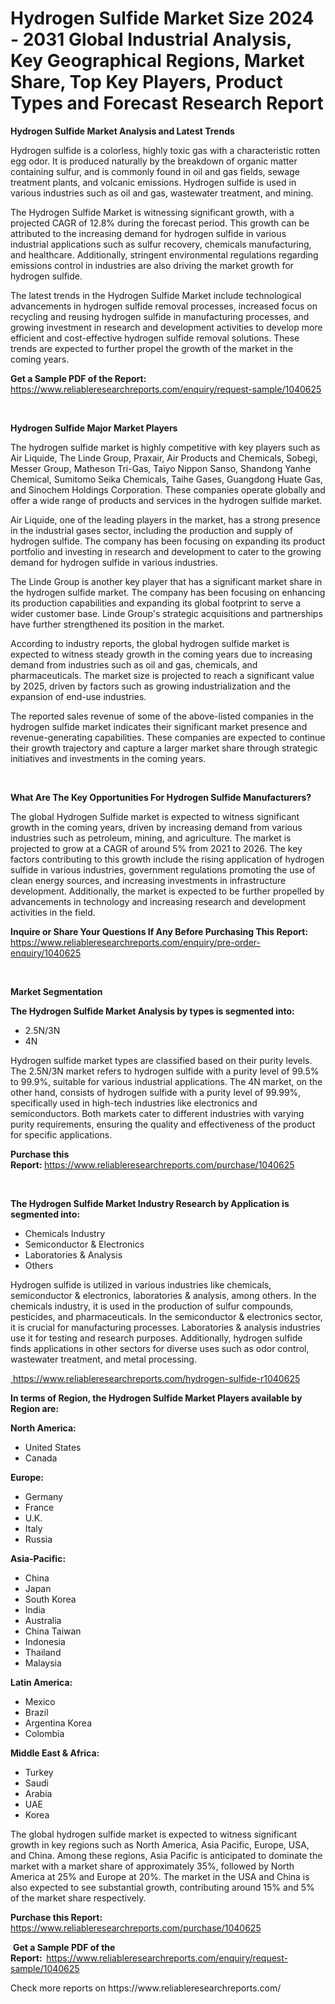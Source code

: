 <p><h1>Hydrogen Sulfide Market Size 2024 - 2031 Global Industrial Analysis, Key Geographical Regions, Market Share, Top Key Players, Product Types and Forecast Research Report</h1></p><p><strong>Hydrogen Sulfide Market Analysis and Latest Trends</strong></p>
<p><p>Hydrogen sulfide is a colorless, highly toxic gas with a characteristic rotten egg odor. It is produced naturally by the breakdown of organic matter containing sulfur, and is commonly found in oil and gas fields, sewage treatment plants, and volcanic emissions. Hydrogen sulfide is used in various industries such as oil and gas, wastewater treatment, and mining.</p><p>The Hydrogen Sulfide Market is witnessing significant growth, with a projected CAGR of 12.8% during the forecast period. This growth can be attributed to the increasing demand for hydrogen sulfide in various industrial applications such as sulfur recovery, chemicals manufacturing, and healthcare. Additionally, stringent environmental regulations regarding emissions control in industries are also driving the market growth for hydrogen sulfide.</p><p>The latest trends in the Hydrogen Sulfide Market include technological advancements in hydrogen sulfide removal processes, increased focus on recycling and reusing hydrogen sulfide in manufacturing processes, and growing investment in research and development activities to develop more efficient and cost-effective hydrogen sulfide removal solutions. These trends are expected to further propel the growth of the market in the coming years.</p></p>
<p><strong>Get a Sample PDF of the Report:&nbsp;</strong> <a href="https://www.reliableresearchreports.com/enquiry/request-sample/1040625">https://www.reliableresearchreports.com/enquiry/request-sample/1040625</a></p>
<p>&nbsp;</p>
<p><strong>Hydrogen Sulfide Major Market Players</strong></p>
<p><p>The hydrogen sulfide market is highly competitive with key players such as Air Liquide, The Linde Group, Praxair, Air Products and Chemicals, Sobegi, Messer Group, Matheson Tri-Gas, Taiyo Nippon Sanso, Shandong Yanhe Chemical, Sumitomo Seika Chemicals, Taihe Gases, Guangdong Huate Gas, and Sinochem Holdings Corporation. These companies operate globally and offer a wide range of products and services in the hydrogen sulfide market.</p><p>Air Liquide, one of the leading players in the market, has a strong presence in the industrial gases sector, including the production and supply of hydrogen sulfide. The company has been focusing on expanding its product portfolio and investing in research and development to cater to the growing demand for hydrogen sulfide in various industries.</p><p>The Linde Group is another key player that has a significant market share in the hydrogen sulfide market. The company has been focusing on enhancing its production capabilities and expanding its global footprint to serve a wider customer base. Linde Group's strategic acquisitions and partnerships have further strengthened its position in the market.</p><p>According to industry reports, the global hydrogen sulfide market is expected to witness steady growth in the coming years due to increasing demand from industries such as oil and gas, chemicals, and pharmaceuticals. The market size is projected to reach a significant value by 2025, driven by factors such as growing industrialization and the expansion of end-use industries.</p><p>The reported sales revenue of some of the above-listed companies in the hydrogen sulfide market indicates their significant market presence and revenue-generating capabilities. These companies are expected to continue their growth trajectory and capture a larger market share through strategic initiatives and investments in the coming years.</p></p>
<p>&nbsp;</p>
<p><strong>What Are The Key Opportunities For Hydrogen Sulfide Manufacturers?</strong></p>
<p><p>The global Hydrogen Sulfide market is expected to witness significant growth in the coming years, driven by increasing demand from various industries such as petroleum, mining, and agriculture. The market is projected to grow at a CAGR of around 5% from 2021 to 2026. The key factors contributing to this growth include the rising application of hydrogen sulfide in various industries, government regulations promoting the use of clean energy sources, and increasing investments in infrastructure development. Additionally, the market is expected to be further propelled by advancements in technology and increasing research and development activities in the field.</p></p>
<p><strong>Inquire or Share Your Questions If Any Before Purchasing This Report:</strong> <a href="https://www.reliableresearchreports.com/enquiry/pre-order-enquiry/1040625">https://www.reliableresearchreports.com/enquiry/pre-order-enquiry/1040625</a></p>
<p>&nbsp;</p>
<p><strong>Market Segmentation</strong></p>
<p><strong>The Hydrogen Sulfide Market Analysis by types is segmented into:</strong></p>
<p><ul><li>2.5N/3N</li><li>4N</li></ul></p>
<p><p>Hydrogen sulfide market types are classified based on their purity levels. The 2.5N/3N market refers to hydrogen sulfide with a purity level of 99.5% to 99.9%, suitable for various industrial applications. The 4N market, on the other hand, consists of hydrogen sulfide with a purity level of 99.99%, specifically used in high-tech industries like electronics and semiconductors. Both markets cater to different industries with varying purity requirements, ensuring the quality and effectiveness of the product for specific applications.</p></p>
<p><strong>Purchase this Report:&nbsp;</strong><a href="https://www.reliableresearchreports.com/purchase/1040625">https://www.reliableresearchreports.com/purchase/1040625</a></p>
<p>&nbsp;</p>
<p><strong>The Hydrogen Sulfide Market Industry Research by Application is segmented into:</strong></p>
<p><ul><li>Chemicals Industry</li><li>Semiconductor & Electronics</li><li>Laboratories & Analysis</li><li>Others</li></ul></p>
<p><p>Hydrogen sulfide is utilized in various industries like chemicals, semiconductor & electronics, laboratories & analysis, among others. In the chemicals industry, it is used in the production of sulfur compounds, pesticides, and pharmaceuticals. In the semiconductor & electronics sector, it is crucial for manufacturing processes. Laboratories & analysis industries use it for testing and research purposes. Additionally, hydrogen sulfide finds applications in other sectors for diverse uses such as odor control, wastewater treatment, and metal processing.</p></p>
<p><a href="https://www.reliableresearchreports.com/hydrogen-sulfide-r1040625">&nbsp;https://www.reliableresearchreports.com/hydrogen-sulfide-r1040625</a></p>
<p><strong>In terms of Region, the Hydrogen Sulfide Market Players available by Region are:</strong></p>
<p>
    <p> <strong> North America: </strong>
        <ul>
            <li>United States</li>
            <li>Canada</li>
        </ul>
        </p> 
    <p> <strong> Europe: </strong>
        <ul>
            <li>Germany</li>
            <li>France</li>
            <li>U.K.</li>
            <li>Italy</li>
            <li>Russia</li>
        </ul>
        </p> 
    <p> <strong> Asia-Pacific: </strong>
        <ul>
            <li>China</li>
            <li>Japan</li>
            <li>South Korea</li>
            <li>India</li>
            <li>Australia</li>
            <li>China Taiwan</li>
            <li>Indonesia</li>
            <li>Thailand</li>
            <li>Malaysia</li>
        </ul>
        </p> 
    <p> <strong> Latin America: </strong>
        <ul>
            <li>Mexico</li>
            <li>Brazil</li>
            <li>Argentina Korea</li>
            <li>Colombia</li>
        </ul>
        </p> 
    <p> <strong> Middle East & Africa: </strong>
        <ul>
            <li>Turkey</li>
            <li>Saudi</li>
            <li>Arabia</li>
            <li>UAE</li>
            <li>Korea</li>
        </ul>
    </p>
    </p>
<p><p>The global hydrogen sulfide market is expected to witness significant growth in key regions such as North America, Asia Pacific, Europe, USA, and China. Among these regions, Asia Pacific is anticipated to dominate the market with a market share of approximately 35%, followed by North America at 25% and Europe at 20%. The market in the USA and China is also expected to see substantial growth, contributing around 15% and 5% of the market share respectively.</p></p>
<p><strong>Purchase this Report: </strong><a href="https://www.reliableresearchreports.com/purchase/1040625">https://www.reliableresearchreports.com/purchase/1040625</a></p>
<p>&nbsp;<strong>Get a Sample PDF of the Report:&nbsp;&nbsp;</strong><a href="https://www.reliableresearchreports.com/enquiry/request-sample/1040625">https://www.reliableresearchreports.com/enquiry/request-sample/1040625</a></p>
<p><strong></strong></p>
<p>Check more reports on https://www.reliableresearchreports.com/</p>